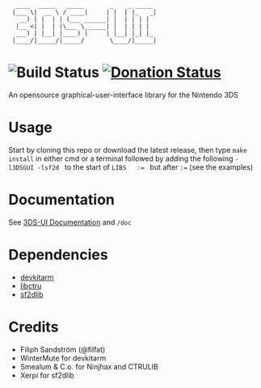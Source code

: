 	  ____  _____   _____       _    _ _____ 
	 |___ \|  __ \ / ____|     | |  | |_   _|
	   __) | |  | | (___ ______| |  | | | |  
	  |__ <| |  | |\___ \______| |  | | | |  
	  ___) | |__| |____) |     | |__| |_| |_ 
	 |____/|_____/|_____/       \____/|_____|
![Build Status](http://build.filfatstudios.com:8080/buildStatus/icon?job=3DS_GUI) [![Donation Status](https://img.shields.io/gratipay/filfat.svg)](https://gratipay.com/filfat/)
==
An opensource graphical-user-interface library for the Nintendo 3DS

Usage
====
Start by cloning this repo or download the latest release, then type ` make install ` in either cmd or a terminal followed by adding the following `-l3DSGUI -lsf2d ` to the start of  ` LIBS	:=  ` but after ` := ` (see the examples)

Documentation
===
See [3DS-UI Documentation](http://www.filfatstudios.com/products/3DS_UI) and ` /doc `

Dependencies
====
* [devkitarm](http://devkitpro.org/wiki/Getting_Started/devkitARM)
* [libctru](https://github.com/smealum/ctrulib)
* [sf2dlib](https://github.com/xerpi/sf2dlib)

Credits
====
* Filiph Sandström (@filfat)
* WinterMute for devkitarm
* Smealum & C.o. for Ninjhax and CTRULIB
* Xerpi for sf2dlib
